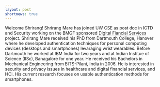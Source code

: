 ```yaml
---
layout: post
shortnews: true
---
```

Welcome Shrirang!  Shrirang Mare has joined UW CSE as post doc in ICTD and Security working on the BMGF sponsored [Digital Fiancial Services][dfs] project.  Shrirang Mare received his PhD from Dartmouth College, Hanover where he developed authentication techniques for personal computing devices (desktops and smartphones) levaraging wrist wearables. Before Dartmouth he worked at IBM India for two years and at Indian Institue of Science (IISc), Banagalore for one year. He received his Bachelors in Mechanical Engineering from BITS-Pilani, India in 2006. He is interested in security and privacy issues in healthcare and digital financial services, and HCI. His current research focuses on usable authentication methods for smartphones. 

[dfs]: http://dfs.cs.washington.edu/